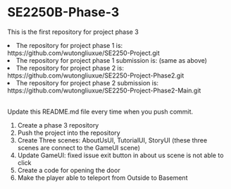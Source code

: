 # SE2250B-Phase-3
This is the first repository for project phase 3 

<li>The repository for project phase 1 is: https://github.com/wutongliuxue/SE2250-Project.git</li>
<li>The repository for project phase 1 submission is: (same as above)</li>

<li>The repository for project phase 2 is: https://github.com/wutongliuxue/SE2250-Project-Phase2.git</li>
<li>The repository for project phase 2 submission is: https://github.com/wutongliuxue/SE2250-Project-Phase2-Main.git</li>
<br>

Update this README.md file every time when you push commit. 

1. Create a phase 3 repository 
2. Push the project into the repository 
3. Create Three scenes: AboutUsUI, TutorialUI, StoryUI (these three scenes are connect to the GameUI scene)
4. Update GameUI: fixed issue exit button in about us scene is not able to click 
5. Create a code for opening the door
6. Make the player able to teleport from Outside to Basement 
